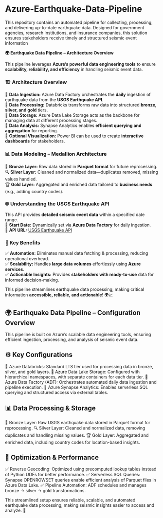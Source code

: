 # Azure-Earthquake-Data-Pipeline
This repository contains an automated pipeline for collecting, processing, and delivering up-to-date earthquake data. Designed for government agencies, research institutions, and insurance companies, this solution ensures stakeholders receive timely and structured seismic event information

**🌍 Earthquake Data Pipeline – Architecture Overview**  

This pipeline leverages **Azure’s powerful data engineering tools** to ensure **scalability, reliability, and efficiency** in handling seismic event data.  

### 🏗️ **Architecture Overview**  
🔹 **Data Ingestion:** Azure Data Factory orchestrates the **daily** ingestion of earthquake data from the **USGS Earthquake API**.  
🔹 **Data Processing:** Databricks transforms raw data into structured **bronze, silver, and gold** tiers.  
🔹 **Data Storage:** Azure Data Lake Storage acts as the backbone for managing data at different processing stages.  
🔹 **Data Analysis:** Synapse Analytics enables **efficient querying and aggregation** for reporting.  
🔹 **Optional Visualization:** Power BI can be used to create **interactive dashboards** for stakeholders.  

### 📊 **Data Modeling – Medallion Architecture**  
💾 **Bronze Layer:** Raw data stored in **Parquet format** for future reprocessing.  
🔍 **Silver Layer:** Cleaned and normalized data—duplicates removed, missing values handled.  
🏆 **Gold Layer:** Aggregated and enriched data tailored to **business needs** (e.g., adding country codes).  

### 🌐 **Understanding the USGS Earthquake API**  
This API provides **detailed seismic event data** within a specified date range.  
📅 **Start Date:** Dynamically set via **Azure Data Factory** for daily ingestion.  
🔗 **API URL:** [USGS Earthquake API](https://earthquake.usgs.gov/fdsnws/event/1/)  

### 🚀 **Key Benefits**  
✅ **Automation:** Eliminates manual data fetching & processing, reducing operational overhead.  
✅ **Scalability:** Handles **large data volumes** effortlessly using **Azure services**.  
✅ **Actionable Insights:** Provides **stakeholders with ready-to-use** data for informed decision-making.  

This pipeline streamlines earthquake data processing, making critical information **accessible, reliable, and actionable**! 🌍📈

## 🌍 Earthquake Data Pipeline – Configuration Overview

This pipeline is built on Azure’s scalable data engineering tools, ensuring efficient ingestion, processing, and analysis of seismic event data.

## ⚙️ Key Configurations
🔹 Azure Databricks: Standard LTS tier used for processing data in bronze, silver, and gold layers.
🔹 Azure Data Lake Storage: Configured with hierarchical namespaces, with separate containers for each data tier.
🔹 Azure Data Factory (ADF): Orchestrates automated daily data ingestion and pipeline execution.
🔹 Azure Synapse Analytics: Enables serverless SQL querying and structured access via external tables.

## 📊 Data Processing & Storage
💾 Bronze Layer: Raw USGS earthquake data stored in Parquet format for reprocessing.
🔍 Silver Layer: Cleaned and normalized data, removing duplicates and handling missing values.
🏆 Gold Layer: Aggregated and enriched data, including country codes for location-based insights.

## 🔑 Optimization & Performance
✅ Reverse Geocoding: Optimized using precomputed lookup tables instead of Python UDFs for better performance.
✅ Serverless SQL Queries: Synapse OPENROWSET queries enable efficient analysis of Parquet files in Azure Data Lake.
✅ Pipeline Automation: ADF schedules and manages bronze → silver → gold transformations.

This streamlined setup ensures reliable, scalable, and automated earthquake data processing, making seismic insights easier to access and analyze. 🚀
